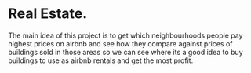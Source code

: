 # Real Estate.
The main idea of this project is to get which neighbourhoods people pay highest prices on airbnb and see how they compare against prices of buildings sold in those areas so we can see where its a good idea to buy buildings to use as airbnb rentals and get the most profit.
